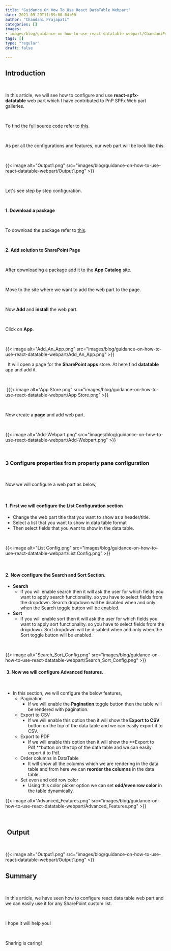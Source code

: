 ```yaml
---
title: "Guidance On How To Use React DataTable Webpart"
date: 2021-09-29T11:59:00-04:00
author: "Chandani Prajapati"
categories: []
images:
- images/blog/guidance-on-how-to-use-react-datatable-webpart/ChandaniPrajapati.png
tags: []
type: "regular"
draft: false

---
```


## Introduction

 

In this article, we will see how to configure and
use **react-spfx-datatable** web part which I have contributed to PnP
SPFx Web part galleries. 

 

To find the full source code refer to
[this](https://github.com/pnp/sp-dev-fx-webparts/tree/main/samples/react-datatable).

 

As per all the configurations and features, our web part will be look
like this.

 

{{< image alt="Output1.png" src="images/blog/guidance-on-how-to-use-react-datatable-webpart/Output1.png" >}}

 

Let's see step by step configuration.

 

**1. Download a package**

 

To download the package refer to
[this](https://github.com/chandaniprajapati/react-datatable/blob/main/sharepoint/solution/react-datatable.sppkg).

 

**2. Add solution to SharePoint Page**

 

After downloading a package add it to the **App Catalog** site.

 

Move to the site where we want to add the web part to the page.

 

Now **Add** and **install** the web part.

 

Click on **App**.

 

{{< image alt="Add_An_App.png" src="images/blog/guidance-on-how-to-use-react-datatable-webpart/Add_An_App.png" >}}

 
It will open a page for the **SharePoint apps** store. At here find
**datatable** app and add it.

 

 [{{< image alt="App Store.png" src="images/blog/guidance-on-how-to-use-react-datatable-webpart/App Store.png" >}}

 

Now create a **page** and add web part.

 

{{< image alt="Add-Webpart.png" src="images/blog/guidance-on-how-to-use-react-datatable-webpart/Add-Webpart.png" >}}
 

 

### **3 Configure properties from property pane configuration** 

 

Now we will configure a web part as below,

 

#### 1. First we will configure the List Configuration section 

-   Change the web part title that you want to show as a header/title.
-   Select a list that you want to show in data table format
-   Then select fields that you want to show in the data table.

 

{{< image alt="List Config.png" src="images/blog/guidance-on-how-to-use-react-datatable-webpart/List Config.png" >}}

 

#### **2. Now configure the Search and Sort Section.** 

-   **Search**
    -   If you will enable search then it will ask the user for which
        fields you want to apply search functionality. so you have to
        select fields from the dropdown. Search dropdown will be
        disabled when and only when the Search toggle button will be
        enabled. 
-   **Sort**
    -   If you will enable sort then it will ask the user for which
        fields you want to apply sort functionality. so you have to
        select fields from the dropdown. Sort dropdown will be disabled
        when and only when the Sort toggle button will be enabled. 

 

{{< image alt="Search_Sort_Config.png" src="images/blog/guidance-on-how-to-use-react-datatable-webpart/Search_Sort_Config.png" >}}

####  3. Now we will configure Advanced features. 

 

-   In this section, we will configure the below features,
    -   Pagination
        -   If we will enable the **Pagination** toggle button then the
            table will be rendered with pagination.
    -   Export to CSV
        -   If we will enable this option then it will show the **Export
            to CSV** button on the top of the data table and we can
            easily export it to CSV.
    -   Export to PDF
        -   If we will enable this option then it will show the **Export
            to Pdf **button on the top of the data table and we can
            easily export it to Pdf.
    -   Order columns in DataTable
        -   It will show all the columns which we are rendering in the
            data table and from here we can **reorder the columns** in
            the data table.
    -   Set even and odd row color
        -   Using this color picker option we can set **odd/even row
            color** in the table dynamically.

{{< image alt="Advanced_Features.png" src="images/blog/guidance-on-how-to-use-react-datatable-webpart/Advanced_Features.png" >}}

 

##  Output

 

{{< image alt="Output1.png" src="images/blog/guidance-on-how-to-use-react-datatable-webpart/Output1.png" >}}
 

## Summary

 

In this article, we have seen how to configure react data table web part
and we can easily use it for any SharePoint custom list.

 

I hope it will help you!

 

Sharing is caring!

 